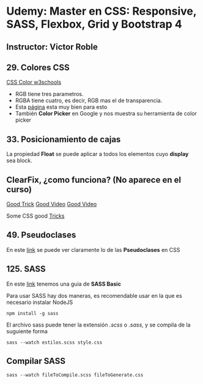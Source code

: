 # Udemy: Master en CSS: Responsive, SASS, Flexbox, Grid y Bootstrap 4

## Instructor: Victor Roble

## 29. Colores CSS

[CSS Color w3schools](https://www.w3schools.com/cssref/css_colors.asp)

- RGB tiene tres parametros.
- RGBA tiene cuatro, es decir, RGB mas el de transparencia.
- Esta [página](https://www.css3maker.com/css-3-rgba.html) esta muy bien para esto
- También **Color Picker** en Google y nos muestra su herramienta de color picker

## 33. Posicionamiento de cajas

La propiedad **Float** se puede aplicar a todos los elementos cuyo **display** sea block.

## ClearFix, ¿como funciona? (No aparece en el curso)

[Good Trick](http://nicolasgallagher.com/micro-clearfix-hack/)
[Good Video](https://www.youtube.com/watch?v=xFGBNv2KeVU)
[Good Video](https://www.youtube.com/watch?v=2tC4PIlEz_o)

Some CSS good [Tricks](https://www.youtube.com/watch?v=CxC925yUxSI)

## 49. Pseudoclases

En este [link](https://www.w3schools.com/css/css_pseudo_classes.asp) se puede ver claramente lo de las **Pseudoclases** en CSS

## 125. SASS

En este [link](https://sass-lang.com/guide) tenemos una guia de **SASS Basic**

Para usar SASS hay dos maneras, es recomendable usar en la que es necesario instalar NodeJS

```shell
npm install -g sass
```

El archivo sass puede tener la extensión _.scss_ o _.sass_, y se compila de la suguiente forma

```shell
sass --watch estilos.scss style.css
```

## Compilar SASS

```shell
sass --watch fileToCompile.scss fileToGenerate.css
```



 
